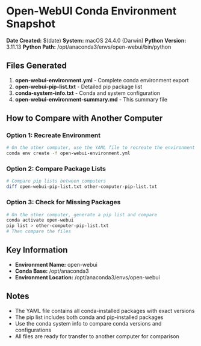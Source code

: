 # Open-WebUI Conda Environment Snapshot

**Date Created:** $(date)
**System:** macOS 24.4.0 (Darwin)
**Python Version:** 3.11.13
**Python Path:** /opt/anaconda3/envs/open-webui/bin/python

## Files Generated

1. **open-webui-environment.yml** - Complete conda environment export
2. **open-webui-pip-list.txt** - Detailed pip package list
3. **conda-system-info.txt** - Conda and system configuration
4. **open-webui-environment-summary.md** - This summary file

## How to Compare with Another Computer

### Option 1: Recreate Environment
```bash
# On the other computer, use the YAML file to recreate the environment
conda env create -f open-webui-environment.yml
```

### Option 2: Compare Package Lists
```bash
# Compare pip lists between computers
diff open-webui-pip-list.txt other-computer-pip-list.txt
```

### Option 3: Check for Missing Packages
```bash
# On the other computer, generate a pip list and compare
conda activate open-webui
pip list > other-computer-pip-list.txt
# Then compare the files
```

## Key Information

- **Environment Name:** open-webui
- **Conda Base:** /opt/anaconda3
- **Environment Location:** /opt/anaconda3/envs/open-webui

## Notes

- The YAML file contains all conda-installed packages with exact versions
- The pip list includes both conda and pip-installed packages
- Use the conda system info to compare conda versions and configurations
- All files are ready for transfer to another computer for comparison
